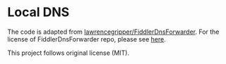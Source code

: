# Local DNS

The code is adapted from [lawrencegripper/FiddlerDnsForwarder](https://github.com/lawrencegripper/FiddlerDnsForwarder).
For the license of FiddlerDnsForwarder repo, please see [here](https://github.com/lawrencegripper/FiddlerDnsForwarder/blob/master/LICENSE).

This project follows original license (MIT).
